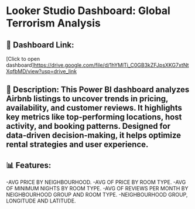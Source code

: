 # Looker Studio Dashboard: Global Terrorism Analysis

## 🔗 Dashboard Link:
[Click to open dashboard]https://drive.google.com/file/d/1hYMlTi_C0GB3kZFJpsXKG7xtNtXqfbMD/view?usp=drive_link
## 📄 Description: This Power BI dashboard analyzes Airbnb listings to uncover trends in pricing, availability, and customer reviews. It highlights key metrics like top-performing locations, host activity, and booking patterns. Designed for data-driven decision-making, it helps optimize rental strategies and user experience.

## 📊 Features:
-AVG PRICE BY NEIGHBOURHOOD. 
-AVG OF PRICE BY ROOM TYPE.
-AVG OF MINIMUM NIGHTS BY ROOM TYPE.
-AVG OF REVIEWS PER MONTH BY NEIGHBOURHOOD GROUP AND ROOM TYPE.
-NEIGHBOURHOOD GROUP, LONGITUDE AND LATITUDE.